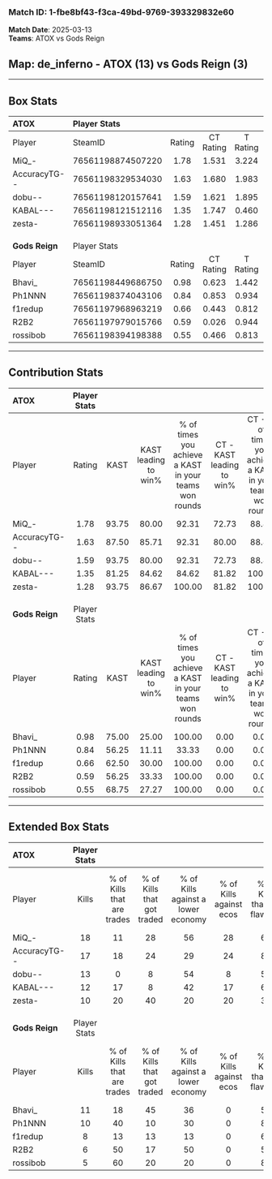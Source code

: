 ### Match ID: 1-fbe8bf43-f3ca-49bd-9769-393329832e60  
**Match Date**: 2025-03-13  
**Teams**: ATOX vs Gods Reign  

## **Map**: de_inferno - ATOX (13) vs Gods Reign (3)  
---  

## Box Stats  

| **ATOX**       | Player Stats      |        |           |          |       |       |       |         |        |      |     |
| :- | :- | :-: | :-: | :-: | :-: | :-: | :-: | :-: | :-: | :-: | :-: |
| Player         | SteamID           | Rating | CT Rating | T Rating | KAST  |  ADR  | Kills | Assists | Deaths | K/D  | HS% |
| MiQ_-          | 76561198874507220 |  1.78  |   1.531   |  3.224   | 93.75 | 103.4 |  18   |    5    |   9    | 2.00 | 55  |
| AccuracyTG--   | 76561198329534030 |  1.63  |   1.680   |  1.983   | 87.50 | 82.4  |  17   |    2    |   8    | 2.13 | 35  |
| dobu--         | 76561198120157641 |  1.59  |   1.621   |  1.895   | 93.75 | 88.8  |  13   |    4    |   5    | 2.60 | 61  |
| KABAL---       | 76561198121512116 |  1.35  |   1.747   |  0.460   | 81.25 | 90.1  |  12   |    9    |   9    | 1.33 | 41  |
| zesta-         | 76561198933051364 |  1.28  |   1.451   |  1.286   | 93.75 | 82.9  |  10   |    5    |   9    | 1.11 | 60  |
|                |                   |        |           |          |       |       |       |         |        |      |     |
|                |                   |        |           |          |       |       |       |         |        |      |     |
|                |                   |        |           |          |       |       |       |         |        |      |     |
| **Gods Reign** | Player Stats      |        |           |          |       |       |       |         |        |      |     |
| Player         | SteamID           | Rating | CT Rating | T Rating | KAST  |  ADR  | Kills | Assists | Deaths | K/D  | HS% |
| Bhavi_         | 76561198449686750 |  0.98  |   0.623   |  1.442   | 75.00 | 79.4  |  11   |    3    |   15   | 0.73 | 54  |
| Ph1NNN         | 76561198374043106 |  0.84  |   0.853   |  0.934   | 56.25 | 83.9  |  10   |    4    |   14   | 0.71 | 70  |
| f1redup        | 76561197968963219 |  0.66  |   0.443   |  0.812   | 62.50 | 32.1  |   8   |    1    |   12   | 0.67 | 37  |
| R2B2           | 76561197979015766 |  0.59  |   0.026   |  0.944   | 56.25 | 70.7  |   6   |    5    |   14   | 0.43 | 50  |
| rossibob       | 76561198394198388 |  0.55  |   0.466   |  0.813   | 68.75 | 62.6  |   5   |    3    |   15   | 0.33 | 80  |
---  

## Contribution Stats  

| **ATOX**       | Player Stats |       |                      |                                                        |                           |                                                             |                          |                                                            |
| :- | :-: | :-: | :-: | :-: | :-: | :-: | :-: | :-: |
| Player         |    Rating    | KAST  | KAST leading to win% | % of times you achieve a KAST in your teams won rounds | CT - KAST leading to win% | CT - % of times you achieve a KAST in your teams won rounds | T - KAST leading to win% | T - % of times you achieve a KAST in your teams won rounds |
| MiQ_-          |     1.78     | 93.75 |        80.00         |                         92.31                          |           72.73           |                            88.89                            |          100.00          |                           100.00                           |
| AccuracyTG--   |     1.63     | 87.50 |        85.71         |                         92.31                          |           80.00           |                            88.89                            |          100.00          |                           100.00                           |
| dobu--         |     1.59     | 93.75 |        80.00         |                         92.31                          |           72.73           |                            88.89                            |          100.00          |                           100.00                           |
| KABAL---       |     1.35     | 81.25 |        84.62         |                         84.62                          |           81.82           |                           100.00                            |          100.00          |                           50.00                            |
| zesta-         |     1.28     | 93.75 |        86.67         |                         100.00                         |           81.82           |                           100.00                            |          100.00          |                           100.00                           |
|                |              |       |                      |                                                        |                           |                                                             |                          |                                                            |
|                |              |       |                      |                                                        |                           |                                                             |                          |                                                            |
|                |              |       |                      |                                                        |                           |                                                             |                          |                                                            |
| **Gods Reign** | Player Stats |       |                      |                                                        |                           |                                                             |                          |                                                            |
| Player         |    Rating    | KAST  | KAST leading to win% | % of times you achieve a KAST in your teams won rounds | CT - KAST leading to win% | CT - % of times you achieve a KAST in your teams won rounds | T - KAST leading to win% | T - % of times you achieve a KAST in your teams won rounds |
| Bhavi_         |     0.98     | 75.00 |        25.00         |                         100.00                         |           0.00            |                            0.00                             |          30.00           |                           100.00                           |
| Ph1NNN         |     0.84     | 56.25 |        11.11         |                         33.33                          |           0.00            |                            0.00                             |          14.29           |                           33.33                            |
| f1redup        |     0.66     | 62.50 |        30.00         |                         100.00                         |           0.00            |                            0.00                             |          37.50           |                           100.00                           |
| R2B2           |     0.59     | 56.25 |        33.33         |                         100.00                         |           0.00            |                            0.00                             |          37.50           |                           100.00                           |
| rossibob       |     0.55     | 68.75 |        27.27         |                         100.00                         |           0.00            |                            0.00                             |          33.33           |                           100.00                           |
---  

## Extended Box Stats  

| **ATOX**       | Player Stats |                            |                            |                                    |                         |                              |                                 |        |                             |                                     |                          |                               |                            |
| :- | :-: | :-: | :-: | :-: | :-: | :-: | :-: | :-: | :-: | :-: | :-: | :-: | :-: |
| Player         |    Kills     | % of Kills that are trades | % of Kills that got traded | % of Kills against a lower economy | % of Kills against ecos | % of Kills that are flawless | % of Kills that are close duels | Deaths | % of Deaths that get traded | % of Deaths against a lower economy | % of Deaths against ecos | % of Deaths that are flawless | % of Deaths that are close |
| MiQ_-          |      18      |             11             |             28             |                 56                 |           28            |              61              |               11                |   9    |             33              |                 44                  |            11            |              44               |             11             |
| AccuracyTG--   |      17      |             18             |             24             |                 29                 |           24            |              82              |               18                |   8    |             25              |                 38                  |            13            |              88               |             13             |
| dobu--         |      13      |             0              |             8              |                 54                 |            8            |              54              |               15                |   5    |             20              |                 80                  |            20            |              60               |             40             |
| KABAL---       |      12      |             17             |             8              |                 42                 |           17            |              67              |               17                |   9    |             11              |                 44                  |            22            |              89               |             11             |
| zesta-         |      10      |             20             |             40             |                 20                 |           20            |              30              |               20                |   9    |             22              |                 22                  |            11            |              22               |             56             |
|                |              |                            |                            |                                    |                         |                              |                                 |        |                             |                                     |                          |                               |                            |
|                |              |                            |                            |                                    |                         |                              |                                 |        |                             |                                     |                          |                               |                            |
|                |              |                            |                            |                                    |                         |                              |                                 |        |                             |                                     |                          |                               |                            |
| **Gods Reign** | Player Stats |                            |                            |                                    |                         |                              |                                 |        |                             |                                     |                          |                               |                            |
| Player         |    Kills     | % of Kills that are trades | % of Kills that got traded | % of Kills against a lower economy | % of Kills against ecos | % of Kills that are flawless | % of Kills that are close duels | Deaths | % of Deaths that get traded | % of Deaths against a lower economy | % of Deaths against ecos | % of Deaths that are flawless | % of Deaths that are close |
| Bhavi_         |      11      |             18             |             45             |                 36                 |            0            |              55              |                9                |   15   |             40              |                 13                  |            0             |              80               |             7              |
| Ph1NNN         |      10      |             40             |             10             |                 30                 |            0            |              80              |                0                |   14   |              7              |                  7                  |            0             |              57               |             21             |
| f1redup        |      8       |             13             |             13             |                 13                 |            0            |              63              |               13                |   12   |             17              |                 25                  |            8             |              108              |             8              |
| R2B2           |      6       |             50             |             17             |                 50                 |            0            |              50              |               67                |   14   |             14              |                  7                  |            0             |              50               |             21             |
| rossibob       |      5       |             60             |             20             |                 20                 |            0            |              80              |               40                |   15   |             27              |                 13                  |            0             |              47               |             7              |
